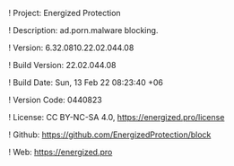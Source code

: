! Project: Energized Protection

! Description: ad.porn.malware blocking.

! Version: 6.32.0810.22.02.044.08

! Build Version: 22.02.044.08

! Build Date: Sun, 13 Feb 22 08:23:40 +06

! Version Code: 0440823

! License: CC BY-NC-SA 4.0, https://energized.pro/license

! Github: https://github.com/EnergizedProtection/block

! Web: https://energized.pro

